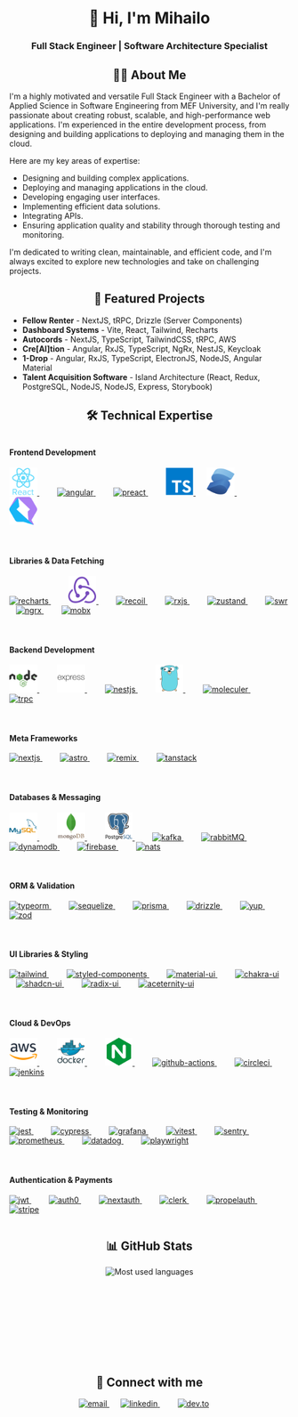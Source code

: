 <h1 align="center">👋 Hi, I'm Mihailo</h1>
<h3 align="center">Full Stack Engineer | Software Architecture Specialist</h3>

<h2 align="center">👨‍💻 About Me</h2>

I'm a highly motivated and versatile Full Stack Engineer with a Bachelor of Applied Science in Software Engineering from MEF University, and I'm really passionate about creating robust, scalable, and high-performance web applications. I'm experienced in the entire development process, from designing and building applications to deploying and managing them in the cloud.

Here are my key areas of expertise:

-   Designing and building complex applications.
-   Deploying and managing applications in the cloud.
-   Developing engaging user interfaces.
-   Implementing efficient data solutions.
-   Integrating APIs.
-   Ensuring application quality and stability through thorough testing and monitoring.

I'm dedicated to writing clean, maintainable, and efficient code, and I'm always excited to explore new technologies and take on challenging projects.


<h2 align="center">🚀 Featured Projects</h2>

-   **Fellow Renter** - NextJS, tRPC, Drizzle (Server Components)
-   **Dashboard Systems** - Vite, React, Tailwind, Recharts
-   **Autocords** - NextJS, TypeScript, TailwindCSS, tRPC, AWS
-   **Cre[AI]tion** - Angular, RxJS, TypeScript, NgRx, NestJS, Keycloak
-   **1-Drop** - Angular, RxJS, TypeScript, ElectronJS, NodeJS, Angular Material
-   **Talent Acquisition Software** - Island Architecture (React, Redux, PostgreSQL, NodeJS, NodeJS, Express, Storybook)

<h2 align="center">🛠️ Technical Expertise</h2>

<div style="display: flex; flex-direction: column; gap: 20px;">
  <div>
    <h4>Frontend Development</h4>
    <p align="left" style="gap: 20px;">
      <a href="https://reactjs.org/" target="_blank" style="margin-right: 20px;">
        <img src="https://raw.githubusercontent.com/devicons/devicon/master/icons/react/react-original-wordmark.svg" alt="react" width="50" height="50"/>
      </a>&nbsp;&nbsp;
      <a href="https://angular.io" target="_blank" style="margin-right: 20px;">
        <img src="https://angular.io/assets/images/logos/angular/angular.svg" alt="angular" width="50" height="50"/>
      </a>&nbsp;&nbsp;
      <a href="https://preactjs.com/" target="_blank" style="margin-right: 20px;">
        <img src="https://encrypted-tbn0.gstatic.com/images?q=tbn:ANd9GcSONRriIYIrdfOd-Y1kfdghAREKvCv8vHcrMA&s" alt="preact" width="50" height="50"/>
      </a>&nbsp;&nbsp;
      <a href="https://www.typescriptlang.org/" target="_blank" style="margin-right: 20px;">
        <img src="https://raw.githubusercontent.com/devicons/devicon/master/icons/typescript/typescript-original.svg" alt="typescript" width="50" height="50"/>
      </a>
      <a href="https://www.solidjs.com/" target="_blank" style="margin-right: 20px;">
        <img src="https://raw.githubusercontent.com/devicons/devicon/master/icons/solidjs/solidjs-original.svg" alt="solidjs" width="50" height="50"/>
      </a>&nbsp;&nbsp;
      <a href="https://qwik.builder.io/" target="_blank" style="margin-right: 20px;">
        <img src="https://raw.githubusercontent.com/BuilderIO/qwik/main/packages/docs/public/logos/qwik-logo.svg" alt="qwik" width="50" height="50"/>
      </a>
    </p>
  </div>

  <div>
    <h4>Libraries & Data Fetching</h4>
    <p align="left" style="gap: 20px;">
      <a href="https://recharts.org/" target="_blank" style="margin-right: 20px;">
        <img src="https://avatars.githubusercontent.com/u/20698192" alt="recharts" width="50" height="50"/>
      </a>&nbsp;&nbsp;
      <a href="https://redux.js.org" target="_blank" style="margin-right: 20px;">
        <img src="https://raw.githubusercontent.com/devicons/devicon/master/icons/redux/redux-original.svg" alt="redux" width="50" height="50"/>
      </a>&nbsp;&nbsp;
      <a href="https://recoiljs.org" target="_blank" style="margin-right: 20px;">
        <img src="https://recoiljs.org/img/logo.svg" alt="recoil" width="50" height="50"/>
      </a>&nbsp;&nbsp;
      <a href="https://rxjs.dev" target="_blank" style="margin-right: 20px;">
        <img src="https://rxjs.dev/assets/images/logos/logo.png" alt="rxjs" width="50" height="50"/>
      </a>&nbsp;&nbsp;
      <a href="https://zustand-demo.pmnd.rs/" target="_blank" style="margin-right: 20px;">
        <img src="https://repository-images.githubusercontent.com/180328715/fca49300-e7f1-11ea-9f51-cfd949b31560" alt="zustand" width="50" height="50"/>
      </a>&nbsp;&nbsp;
      <a href="https://swr.vercel.app/" target="_blank" style="margin-right: 20px;">
        <img src="https://assets.vercel.com/image/upload/v1572282926/swr/twitter-card.jpg" alt="swr" width="50" height="50"/>
      </a>&nbsp;&nbsp;
      <a href="https://ngrx.io/" target="_blank" style="margin-right: 20px;">
        <img src="https://ngrx.io/assets/images/badge.svg" alt="ngrx" width="50" height="50" />
      </a>&nbsp;&nbsp;
      <a href="https://mobx.js.org/" target="_blank" style="margin-right: 20px;">
        <img src="https://mobx.js.org/img/mobx.png" alt="mobx" width="50" height="50" />
      </a>
    </p>
  </div>

  <div>
    <h4>Backend Development</h4>
    <p align="left" style="gap: 20px;">
      <a href="https://nodejs.org" target="_blank" style="margin-right: 20px;">
        <img src="https://raw.githubusercontent.com/devicons/devicon/master/icons/nodejs/nodejs-original-wordmark.svg" alt="nodejs" width="50" height="50"/>
      </a>&nbsp;&nbsp;
      <a href="https://expressjs.com" target="_blank" style="margin-right: 20px;">
        <img src="https://raw.githubusercontent.com/devicons/devicon/master/icons/express/express-original-wordmark.svg" alt="express" width="50" height="50"/>
      </a>&nbsp;&nbsp;
      <a href="https://nestjs.com/" target="_blank" style="margin-right: 20px;">
        <img src="https://nestjs.com/img/logo-small.svg" alt="nestjs" width="50" height="50"/>
      </a>&nbsp;&nbsp;
      <a href="https://golang.org" target="_blank" style="margin-right: 20px;">
        <img src="https://raw.githubusercontent.com/devicons/devicon/master/icons/go/go-original.svg" alt="golang" width="50" height="50"/>
      </a>&nbsp;&nbsp;
      <a href="https://moleculer.services/" target="_blank" style="margin-right: 20px;">
        <img src="https://raw.githubusercontent.com/moleculerjs/site/master/source/logo.svg" alt="moleculer" width="50" height="50"/>
      </a>&nbsp;&nbsp;
      <a href="https://trpc.io/" target="_blank" style="margin-right: 20px;">
        <img src="https://trpc.io/img/logo.svg" alt="trpc" width="50" height="50"/>
      </a>
    </p>
  </div>

  <div>
    <h4>Meta Frameworks</h4>
    <p align="left" style="gap: 20px;">
      <a href="https://nextjs.org/" target="_blank" style="margin-right: 20px;">
        <img src="https://cdn.worldvectorlogo.com/logos/nextjs-2.svg" alt="nextjs" width="50" height="50"/>
      </a>&nbsp;&nbsp;
      <a href="https://astro.build" target="_blank" style="margin-right: 20px;">
        <img src="https://astro.build/assets/press/astro-icon-light.svg" alt="astro" width="50" height="50"/>
      </a>&nbsp;&nbsp;
      <a href="https://remix.run/" target="_blank" style="margin-right: 20px;">
        <img src="https://avatars.githubusercontent.com/u/64235328" alt="remix" width="50" height="50"/>
      </a>&nbsp;&nbsp;
      <a href="https://tanstack.com/" target="_blank" style="margin-right: 20px;">
        <img src="https://avatars.githubusercontent.com/u/72518640" alt="tanstack" width="50" height="50"/>
      </a>
    </p>
  </div>

  <div>
    <h4>Databases & Messaging</h4>
    <p align="left" style="gap: 20px;">
      <a href="https://www.mysql.com/" target="_blank" style="margin-right: 20px;">
        <img src="https://raw.githubusercontent.com/devicons/devicon/master/icons/mysql/mysql-original-wordmark.svg" alt="mysql" width="50" height="50"/>
      </a>&nbsp;&nbsp;
      <a href="https://www.mongodb.com/" target="_blank" style="margin-right: 20px;">
        <img src="https://raw.githubusercontent.com/devicons/devicon/master/icons/mongodb/mongodb-original-wordmark.svg" alt="mongodb" width="50" height="50"/>
      </a>&nbsp;&nbsp;
      <a href="https://www.postgresql.org" target="_blank" style="margin-right: 20px;">
        <img src="https://raw.githubusercontent.com/devicons/devicon/master/icons/postgresql/postgresql-original-wordmark.svg" alt="postgresql" width="50" height="50"/>
      </a>&nbsp;&nbsp;
      <a href="https://kafka.apache.org/" target="_blank" style="margin-right: 20px;">
        <img src="https://www.vectorlogo.zone/logos/apache_kafka/apache_kafka-icon.svg" alt="kafka" width="50" height="50"/>
      </a>&nbsp;&nbsp;
      <a href="https://www.rabbitmq.com" target="_blank" style="margin-right: 20px;">
        <img src="https://www.vectorlogo.zone/logos/rabbitmq/rabbitmq-icon.svg" alt="rabbitMQ" width="50" height="50"/>
      </a>&nbsp;&nbsp;
      <a href="https://aws.amazon.com/dynamodb/" target="_blank" style="margin-right: 20px;">
        <img src="https://icon.icepanel.io/AWS/svg/Database/DynamoDB.svg" alt="dynamodb" width="50" height="50"/>
      </a>&nbsp;&nbsp;
      <a href="https://firebase.google.com/" target="_blank" style="margin-right: 20px;">
        <img src="https://www.vectorlogo.zone/logos/firebase/firebase-icon.svg" alt="firebase" width="50" height="50"/>
      </a>&nbsp;&nbsp;
      <a href="https://nats.io/" target="_blank" style="margin-right: 20px;">
        <img src="https://www.vectorlogo.zone/logos/natsio/natsio-icon.svg" alt="nats" width="50" height="50"/>
      </a>
    </p>
  </div>

  <div>
    <h4>ORM & Validation</h4>
    <p align="left" style="gap: 20px;">
      <a href="https://typeorm.io/" target="_blank" style="margin-right: 20px;">
        <img src="https://avatars.githubusercontent.com/u/20165699" alt="typeorm" width="50" height="50"/>
      </a>&nbsp;&nbsp;
      <a href="https://sequelize.org/" target="_blank" style="margin-right: 20px;">
        <img src="https://sequelize.org/img/logo.svg" alt="sequelize" width="50" height="50"/>
      </a>&nbsp;&nbsp;
      <a href="https://www.prisma.io/" target="_blank" style="margin-right: 20px;">
        <img src="https://cdn.worldvectorlogo.com/logos/prisma-2.svg" alt="prisma" width="50" height="50"/>
      </a>&nbsp;&nbsp;
      <a href="https://orm.drizzle.team/" target="_blank" style="margin-right: 20px;">
        <img src="https://avatars.githubusercontent.com/u/108468352" alt="drizzle" width="50" height="50"/>
      </a>&nbsp;&nbsp;
      <a href="https://github.com/jquense/yup" target="_blank" style="margin-right: 20px;">
        <img src="https://user-images.githubusercontent.com/4060187/61057426-4e5a4600-a3c3-11e9-9114-630743e05814.png" alt="yup" width="50" height="50"/>
      </a>&nbsp;&nbsp;
      <a href="https://zod.dev/" target="_blank" style="margin-right: 20px;">
        <img src="https://zod.dev/logo.svg" alt="zod" width="50" height="50"/>
      </a>
    </p>
  </div>

  <div>
    <h4>UI Libraries & Styling</h4>
    <p align="left" style="gap: 20px;">
      <a href="https://tailwindcss.com/" target="_blank" style="margin-right: 20px;">
        <img src="https://www.vectorlogo.zone/logos/tailwindcss/tailwindcss-icon.svg" alt="tailwind" width="50" height="50"/>
      </a>&nbsp;&nbsp;
      <a href="https://styled-components.com/" target="_blank" style="margin-right: 20px;">
        <img src="https://styled-components.com/logo.png" alt="styled-components" width="50" height="50"/>
      </a>&nbsp;&nbsp;
      <a href="https://mui.com/" target="_blank" style="margin-right: 20px;">
        <img src="https://mui.com/static/logo.png" alt="material-ui" width="50" height="50"/>
      </a>&nbsp;&nbsp;
      <a href="https://chakra-ui.com/" target="_blank" style="margin-right: 20px;">
        <img src="https://chakra-ui.com/og-image.png" alt="chakra-ui" width="50" height="50"/>
      </a>&nbsp;&nbsp;
      <a href="https://ui.shadcn.com/" target="_blank" style="margin-right: 20px;">
        <img src="https://avatars.githubusercontent.com/u/139895814" alt="shadcn-ui" width="50" height="50"/>
      </a>&nbsp;&nbsp;
      <a href="https://www.radix-ui.com/" target="_blank" style="margin-right: 20px;">
        <img src="https://www.radix-ui.com/favicon.png" alt="radix-ui" width="50" height="50" />
      </a>&nbsp;&nbsp;
      <a href="https://www.aceternity.com/" target="_blank" style="margin-right: 20px;">
        <img src="https://ui.aceternity.com/logo.png" alt="aceternity-ui" width="50" height="50" />
      </a>
    </p>
  </div>

  <div>
    <h4>Cloud & DevOps</h4>
    <p align="left" style="gap: 20px;">
      <a href="https://aws.amazon.com" target="_blank" style="margin-right: 20px;">
        <img src="https://raw.githubusercontent.com/devicons/devicon/master/icons/amazonwebservices/amazonwebservices-original-wordmark.svg" alt="aws" width="50" height="50"/>
      </a>&nbsp;&nbsp;
      <a href="https://www.docker.com/" target="_blank" style="margin-right: 20px;">
        <img src="https://raw.githubusercontent.com/devicons/devicon/master/icons/docker/docker-original-wordmark.svg" alt="docker" width="50" height="50"/>
      </a>&nbsp;&nbsp;
      <a href="https://www.nginx.com" target="_blank" style="margin-right: 20px;">
        <img src="https://raw.githubusercontent.com/devicons/devicon/master/icons/nginx/nginx-original.svg" alt="nginx" width="50" height="50"/>
      </a>&nbsp;&nbsp;
      <a href="https://github.com/features/actions" target="_blank" style="margin-right: 20px;">
        <img src="https://avatars.githubusercontent.com/u/44036562" alt="github-actions" width="50" height="50"/>
      </a>&nbsp;&nbsp;
      <a href="https://circleci.com/" target="_blank" style="margin-right: 20px;">
        <img src="https://www.vectorlogo.zone/logos/circleci/circleci-icon.svg" alt="circleci" width="50" height="50"/>
      </a>&nbsp;&nbsp;
      <a href="https://www.jenkins.io/" target="_blank" style="margin-right: 20px;">
        <img src="https://www.vectorlogo.zone/logos/jenkins/jenkins-icon.svg" alt="jenkins" width="50" height="50"/>
      </a>
    </p>
  </div>

  <div>
    <h4>Testing & Monitoring</h4>
    <p align="left" style="gap: 20px;">
      <a href="https://jestjs.io" target="_blank" style="margin-right: 20px;">
        <img src="https://www.vectorlogo.zone/logos/jestjsio/jestjsio-icon.svg" alt="jest" width="50" height="50"/>
      </a>&nbsp;&nbsp;
      <a href="https://www.cypress.io" target="_blank" style="margin-right: 20px;">
        <img src="https://raw.githubusercontent.com/simple-icons/simple-icons/6e46ec1fc23b60c8fd0d2f2ff46db82e16dbd75f/icons/cypress.svg" alt="cypress" width="50" height="50"/>
      </a>&nbsp;&nbsp;
      <a href="https://grafana.com" target="_blank" style="margin-right: 20px;">
        <img src="https://www.vectorlogo.zone/logos/grafana/grafana-icon.svg" alt="grafana" width="50" height="50"/>
      </a>&nbsp;&nbsp;
      <a href="https://vitest.dev/" target="_blank" style="margin-right: 20px;">
        <img src="https://vitest.dev/logo.svg" alt="vitest" width="50" height="50"/>
      </a>&nbsp;&nbsp;
      <a href="https://sentry.io/" target="_blank" style="margin-right: 20px;">
        <img src="https://avatars.githubusercontent.com/u/1220332?s=200&v=4" alt="sentry" width="50" height="50" />
      </a>&nbsp;&nbsp;
      <a href="https://prometheus.io/" target="_blank" style="margin-right: 20px;">
        <img src="https://static-00.iconduck.com/assets.00/prometheus-icon-2047x2048-b3aicxlu.png" alt="prometheus" width="50" height="50" />
      </a>&nbsp;&nbsp;
       <a href="https://www.datadoghq.com/" target="_blank" style="margin-right: 20px;">
        <img src="https://www.vectorlogo.zone/logos/datadoghq/datadoghq-icon.svg" alt="datadog" width="50" height="50" />
      </a>&nbsp;&nbsp;
      <a href="https://playwright.dev/" target="_blank" style="margin-right: 20px;">
        <img src="https://playwright.dev/img/playwright-logo.svg" alt="playwright" width="50" height="50" />
      </a>
    </p>
  </div>

  <div>
    <h4>Authentication & Payments</h4>
    <p align="left" style="gap: 20px;">
      <a href="https://jwt.io/" target="_blank" style="margin-right: 20px;">
        <img src="https://jwt.io/img/pic_logo.svg" alt="jwt" width="50" height="50"/>
      </a>&nbsp;&nbsp;
      <a href="https://auth0.com/" target="_blank" style="margin-right: 20px;">
        <img src="https://cdn.worldvectorlogo.com/logos/auth0.svg" alt="auth0" width="50" height="50"/>
      </a>&nbsp;&nbsp;
      <a href="https://next-auth.js.org/" target="_blank" style="margin-right: 20px;">
        <img src="https://next-auth.js.org/img/logo/logo-sm.png" alt="nextauth" width="50" height="50"/>
      </a>&nbsp;&nbsp;
      <a href="https://clerk.com/" target="_blank" style="margin-right: 20px;">
        <img src="https://clerk.com/images/clerk-logo.svg" alt="clerk" width="50" height="50"/>
      </a>&nbsp;&nbsp;
      <a href="https://propelauth.com/" target="_blank" style="margin-right: 20px;">
        <img src="https://avatars.githubusercontent.com/u/71834298" alt="propelauth" width="50" height="50"/>
      </a>&nbsp;&nbsp;
      <a href="https://stripe.com/" target="_blank" style="margin-right: 20px;">
        <img src="https://www.vectorlogo.zone/logos/stripe/stripe-icon.svg" alt="stripe" width="50" height="50"/>
      </a>
    </p>
  </div>
</div>

<h2 align="center">📊 GitHub Stats</h2>
<div align="center" style="display: flex; justify-content: center; gap: 20px;">
  <img
    src="https://github-readme-stats.vercel.app/api/top-langs/?username=mihailokg95&layout=compact&theme=transparent"
    alt="Most used languages"
    height="165"
  />
</div>

<h2 align="center">🤝 Connect with me</h2>
<p align="center" style="gap: 20px;">
  <a href="mailto:mstojkovic955@gmail.com" style="margin-right: 20px;">
    <img src="https://cdn.jsdelivr.net/npm/simple-icons@3.0.1/icons/gmail.svg" alt="email" height="40" width="40"/>
  </a>
  <a href="https://linkedin.com/in/mihailo-stojkovic-4330271b2/" target="_blank" style="margin-right: 20px;">
    <img src="https://cdn.jsdelivr.net/npm/simple-icons@3.0.1/icons/linkedin.svg" alt="linkedin" height="40" width="40"/>
  </a>&nbsp;&nbsp;
  <a href="https://dev.to/mihailokg95" target="_blank" style="margin-right: 20px;">
    <img src="https://cdn.jsdelivr.net/npm/simple-icons@3.0.1/icons/dev-dot-to.svg" alt="dev.to" height="40" width="40"/>
  </a>
</p>
